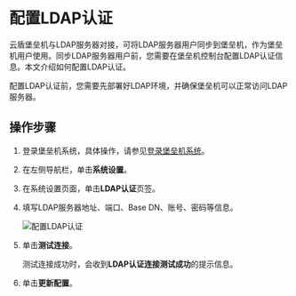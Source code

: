 # 配置LDAP认证

云盾堡垒机与LDAP服务器对接，可将LDAP服务器用户同步到堡垒机，作为堡垒机用户使用。同步LDAP服务器用户前，您需要在堡垒机控制台配置LDAP认证信息。本文介绍如何配置LDAP认证。

配置LDAP认证前，您需要先部署好LDAP环境，并确保堡垒机可以正常访问LDAP服务器。

## 操作步骤

1.  登录堡垒机系统，具体操作，请参见[登录堡垒机系统](/cn.zh-CN/用户指南（V3.2版本）/管理员手册/登录堡垒机系统.md)。

2.  在左侧导航栏，单击**系统设置**。

3.  在系统设置页面，单击**LDAP认证**页签。

4.  填写LDAP服务器地址、端口、Base DN、账号、密码等信息。

    ![配置LDAP认证](https://static-aliyun-doc.oss-accelerate.aliyuncs.com/assets/img/zh-CN/5462449951/p99968.png)

5.  单击**测试连接**。

    测试连接成功时，会收到**LDAP认证连接测试成功**的提示信息。

6.  单击**更新配置**。


